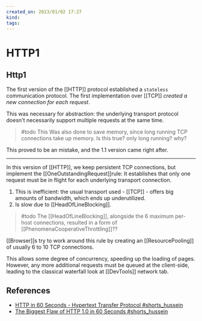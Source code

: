 ```yaml
---
created_on: 2023/01/02 17:27
kind:
tags:
---
```


# HTTP1

## Http1

The first version of the [[HTTP]] protocol established a `stateless` communication protocol.
The first implementation over [[TCP]] *created a new connection for each request*.

This was necessary for abstraction: the underlying transport protocol doesn't necessarily support multiple requests at the same time.

> \#todo
> This Was  also done to save memory, since long running TCP connections take up memory.
> Is this true? only long running? why?

This proved to be an mistake, and the 1.1 version came right after.

___

In this version of [[HTTP]], we keep persistent TCP connections, but implement the [[OneOutstandingRequest]]rule: It establishes that only one request must be in flight for each underlying transport connection.

1. This is inefficient: the usual transport used - [[TCP]] - offers big amounts of bandwidth, which ends up underutilized.
2. Is slow due to [[HeadOfLineBlocking]].

> \#todo The [[HeadOfLineBlocking]], alongside the 6 maximum per-host connections, resulted in a form of [[PhenomenaCooperativeThrottling]]??

[[Browser]]s try to work around this rule by creating an [[ResourcePooling]] of usually 6 to 10 TCP connections.

This allows some degree of concurrency, speeding up the loading of pages. However, any more additional requests must be queued at the client-side, leading to the classical waterfall look at [[DevTools]] network tab.

## References

- [HTTP in 60 Seconds - Hypertext Transfer Protocol #shorts\_hussein](https://www.youtube.com/shorts/Fbmru6iSee8)
- [The Biggest Flaw of HTTP 1.0 in 60 Seconds #shorts\_hussein](https://www.youtube.com/watch?v=6cncmSaRqzQ)
